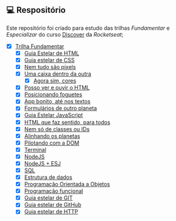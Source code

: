 ## 💻 Respositório

Este repositório foi criado para estudo das trilhas *Fundamentar* e *Especializar* do curso [Discover](https://app.rocketseat.com.br/discover) da *Rocketseat*;


- [X] [Trilha Fundamentar](https://github.com/andrademech/rocketseat/tree/main/Fundamentar)
	- [X] [Guia Estelar de HTML](https://github.com/andrademech/rocketseat/tree/main/Fundamentar/1-guia-estelar-de-HTML)
   	- [X] [Guia estelar de CSS](https://github.com/andrademech/rocketseat/tree/main/Fundamentar/2-guia-estelar-de-CSS)
   	- [X] [Nem tudo são pixels](https://github.com/andrademech/rocketseat/tree/main/Fundamentar/3-nem-tudo-sao-pixels)
   	- [X] [Uma caixa dentro da outra](https://github.com/andrademech/rocketseat/tree/main/Fundamentar/4-uma-caixa-dentro-da-outra)
    	- [X] [Agora sim, cores](https://github.com/andrademech/rocketseat/tree/main/Fundamentar/5-agora-sim-cores)
	- [X] [Posso ver e ouvir o HTML](https://github.com/andrademech/rocketseat/tree/main/Fundamentar/6-posso-ver-e-ouvir-o-HTML)
	- [X] [Posicionando foguetes](https://github.com/andrademech/rocketseat/tree/main/Fundamentar/7-posicionando-foguetes)
	- [X] [App bonito, até nos textos](https://github.com/andrademech/rocketseat/tree/main/Fundamentar/8-app-bonito-ate-nos-textos)
	- [X] [Formulários de outro planeta](https:/github.com/andrademech/rocketseat/tree/main/Fundamentar/9-formularios-de-outro-planeta)
	- [X] [Guia Estelar JavaScript](https:/github.com/andrademech/rocketseat/tree/main/Fundamentar/10-guia-estelar-de-javascript)
	- [X] [HTML que faz sentido, para todos](https:/github.com/andrademech/rocketseat/tree/main/Fundamentar/11-HTML-que-faz-sentido-para-todos)
	- [X] [Nem só de classes ou IDs](https:/github.com/andrademech/rocketseat/tree/main/Fundamentar/12-nem-so-de-classes-ou-IDs)
	- [X] [Alinhando os planetas](https:/github.com/andrademech/rocketseat/tree/main/Fundamentar/13-alinhando-os-planetas)
	- [X] [Pilotando com a DOM](https:/github.com/andrademech/rocketseat/tree/main/Fundamentar/14-pilotando-com-a-DOM)
	- [X] [Terminal](https:/github.com/andrademech/rocketseat/tree/main/Fundamentar/15-terminal)
	- [X] [NodeJS](https:/github.com/andrademech/rocketseat/tree/main/Fundamentar/16-NodeJS)
	- [X] [NodeJS + ESJ](https:/github.com/andrademech/rocketseat/tree/main/Fundamentar/17-NodeJS+ESJ)
	- [X] [SQL](https:/github.com/andrademech/rocketseat/tree/main/Fundamentar/18-SQL)
	- [X] [Estrutura de dados](https:/github.com/andrademech/rocketseat/tree/main/Fundamentar/19-estrutura-de-dados)
	- [X] [Programação Orientada a Objetos](https:/github.com/andrademech/rocketseat/tree/main/Fundamentar/20-programacao-orientada-a-objetos)
	- [X] [Programação funcional](https:/github.com/andrademech/rocketseat/tree/main/Fundamentar/21-programacao-funcional)
	- [X] [Guia estelar de GIT](https:/github.com/andrademech/rocketseat/tree/main/Fundamentar/22-guia-estelar-de-GIT)
	- [X] [Guia estelar de GitHub](https:/github.com/andrademech/rocketseat/tree/main/Fundamentar/23-guia-estelar-de-GITHub)
	- [X] [Guia estelar de HTTP](https:/github.com/andrademech/rocketseat/tree/main/Fundamentar/24-guia-estelar-de-HTTP)
